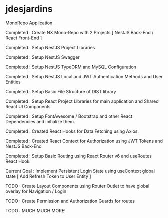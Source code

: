 # jdesjardins
 MonoRepo Application

Completed : Create NX Mono-Repo with 2 Projects [ NestJS Back-End / React Front-End ]

Completed : Setup NestJS Project Libraries

Completed : Setup NestJS Swagger

Completed : Setup NestJS TypeORM and MySQL Configuration

Completed : Setup NestJS Local and JWT Authentication Methods and User Entities

Completed : Setup Basic File Structure of DIST library

Completed : Setup React Project Libraries for main application and Shared React UI Components

Completed : Setup FontAwesome / Bootstrap and other React Dependencies and initialize them.

Completed : Created React Hooks for Data Fetching using Axios.

Completed : Created React Context for Authorization using JWT Tokens and NestJS Back-End

Completed : Setup Basic Routing using React Router v6 and useRoutes React Hook.

Current Goal : Implement Persistent Login State using useContext global state [ Add Refresh Token to User Entity ]

TODO : Create Layout Components using Router Outlet to have global overlay for Navigation / Login

TODO : Create Permission and Authorization Guards for routes

TODO : MUCH MUCH MORE!
